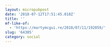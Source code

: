 ```yaml
---
layout: micropubpost
date: '2018-07-12T17:51:45.018Z'
title: ''
mf-like-of:
  - 'https://martymcgui.re/2018/07/11/192059/'
slug: '64305'
category: social
---
```

